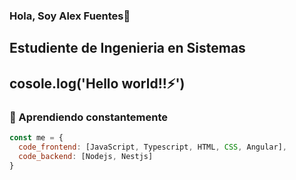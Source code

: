 ### Hola, Soy Alex Fuentes👋

## Estudiente de Ingenieria en Sistemas

## cosole.log('Hello world!!⚡')


### 🌱 Aprendiendo constantemente
```javascript
const me = {
  code_frontend: [JavaScript, Typescript, HTML, CSS, Angular],
  code_backend: [Nodejs, Nestjs]
}
```


<!--
**AlexxFuentes/AlexxFuentes** is a ✨ _special_ ✨ repository because its `README.md` (this file) appears on your GitHub profile.

Here are some ideas to get you started:

- 🔭 I’m currently working on ...
- 🌱 I’m currently learning ...
- 👯 I’m looking to collaborate on ...
- 🤔 I’m looking for help with ...
- 💬 Ask me about ...
- 📫 How to reach me: ...
- 😄 Pronouns: ...
- ⚡ Fun fact: ...
-->
